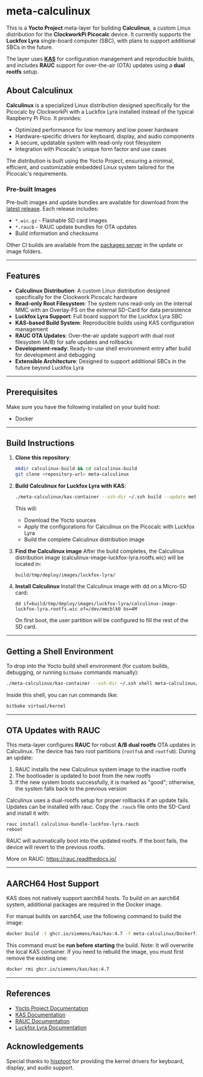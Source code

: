 # meta-calculinux

This is a **Yocto Project** meta-layer for building **Calculinux**, a custom Linux distribution for the **ClockworkPi Picocalc** device. It currently supports the **Luckfox Lyra** single-board computer (SBC), with plans to support additional SBCs in the future.

The layer uses **[KAS](https://kas.readthedocs.io/)** for configuration management and reproducible builds, and includes **RAUC** support for over-the-air (OTA) updates using a **dual rootfs** setup.

## About Calculinux

**Calculinux** is a specialized Linux distribution designed specifically for the Picocalc by ClockworkPi with a Luckfox Lyra installed instead of the typical Raspberry Pi Pico. It provides:
- Optimized performance for low memory and low power hardware
- Hardware-specific drivers for keyboard, display, and audio components
- A secure, updatable system with read-only root filesystem
- Integration with Picocalc's unique form factor and use cases

The distribution is built using the Yocto Project, ensuring a minimal, efficient, and customizable embedded Linux system tailored for the Picocalc's requirements.

### Pre-built Images

Pre-built images and update bundles are available for download from the [latest release](../../releases/latest). Each release includes:
- `*.wic.gz` - Flashable SD card images
- `*.raucb` - RAUC update bundles for OTA updates
- Build information and checksums

Other CI builds are available from the [packages server](https://opkg.calculinux.org/) in the update or image folders.

---

## Features
- **Calculinux Distribution**: A custom Linux distribution designed specifically for the Clockwork Picocalc hardware
- **Read-only Root Filesystem**: The system runs read-only on the internal MMC with an Overlay-FS on the external SD-Card for data persistence
- **Luckfox Lyra Support**: Full board support for the Luckfox Lyra SBC
- **KAS-based Build System**: Reproducible builds using KAS configuration management
- **RAUC OTA Updates**: Over-the-air update support with dual root filesystem (A/B) for safe updates and rollbacks
- **Development-ready**: Ready-to-use shell environment entry after build for development and debugging
- **Extensible Architecture**: Designed to support additional SBCs in the future beyond Luckfox Lyra

---

## Prerequisites

Make sure you have the following installed on your build host:

- Docker

---

## Build Instructions

1. **Clone this repository**:
   ```bash
   mkdir calculinux-build && cd calculinux-build
   git clone <repository-url> meta-calculinux
   ```

2. **Build Calculinux for Luckfox Lyra with KAS**:
   ```bash
   ./meta-calculinux/kas-container --ssh-dir ~/.ssh build --update meta-calculinux/kas-luckfox-lyra-bundle.yaml
   ```

   This will:
   - Download the Yocto sources
   - Apply the configurations for Calculinux on the Picocalc with Luckfox Lyra
   - Build the complete Calculinux distribution image

3. **Find the Calculinux image**
   After the build completes, the Calculinux distribution image (calculinux-image-luckfox-lyra.rootfs.wic) will be located in:
   ```
   build/tmp/deploy/images/luckfox-lyra/
   ```

4. **Install Calculinux**
   Install the Calculinux image with dd on a Micro-SD card:
   ```
   dd if=build/tmp/deploy/images/luckfox-lyra/calculinux-image-luckfox-lyra.rootfs.wic of=/dev/mmcblk0 bs=4M
   ```

   On first boot, the user partition will be configured to fill the rest of the SD card.

---

## Getting a Shell Environment

To drop into the Yocto build shell environment (for custom builds, debugging, or running `bitbake` commands manually):

```bash
./meta-calculinux/kas-container --ssh-dir ~/.ssh shell meta-calculinux/kas-luckfox-lyra-bundle.yaml
```

Inside this shell, you can run commands like:
```bash
bitbake virtual/kernel
```

---

## OTA Updates with RAUC

This meta-layer configures **RAUC** for robust **A/B dual rootfs** OTA updates in Calculinux.
The device has two root partitions (`rootfsA` and `rootfsB`). During an update:
1. RAUC installs the new Calculinux system image to the inactive rootfs
2. The bootloader is updated to boot from the new rootfs
3. If the new system boots successfully, it is marked as "good"; otherwise, the system falls back to the previous version

Calculinux uses a dual-rootfs setup for proper rollbacks if an update fails. Updates can be installed with rauc.
Copy the `.raucb` file onto the SD-Card and install it with:
```
rauc install calculinux-bundle-luckfox-lyra.raucb
reboot
```

RAUC will automatically boot into the updated rootfs. If the boot fails, the device will revert to the previous rootfs.

More on RAUC: https://rauc.readthedocs.io/

---

## AARCH64 Host Support

KAS does not natively support aarch64 hosts. To build on an aarch64 system, additional packages are required in the Docker image.

For manual builds on aarch64, use the following command to build the image:

```bash
docker build -t ghcr.io/siemens/kas/kas:4.7 -f meta-calculinux/Dockerfile.aarch64 meta-calculinux
```

This command must be **run before starting** the build.
Note: It will overwrite the local KAS container. If you need to rebuild the image, you must first remove the existing one:

```bash
docker rmi ghcr.io/siemens/kas/kas:4.7
```

---

## References
- [Yocto Project Documentation](https://docs.yoctoproject.org/)
- [KAS Documentation](https://kas.readthedocs.io/)
- [RAUC Documentation](https://rauc.readthedocs.io/)
- [Luckfox Lyra Documentation](https://wiki.luckfox.com/Luckfox-Lyra/)


## Acknowledgements
Special thanks to [hisptoot](https://github.com/hisptoot/picocalc_luckfox_lyra/)
for providing the kernel drivers for keyboard, display, and audio support.
